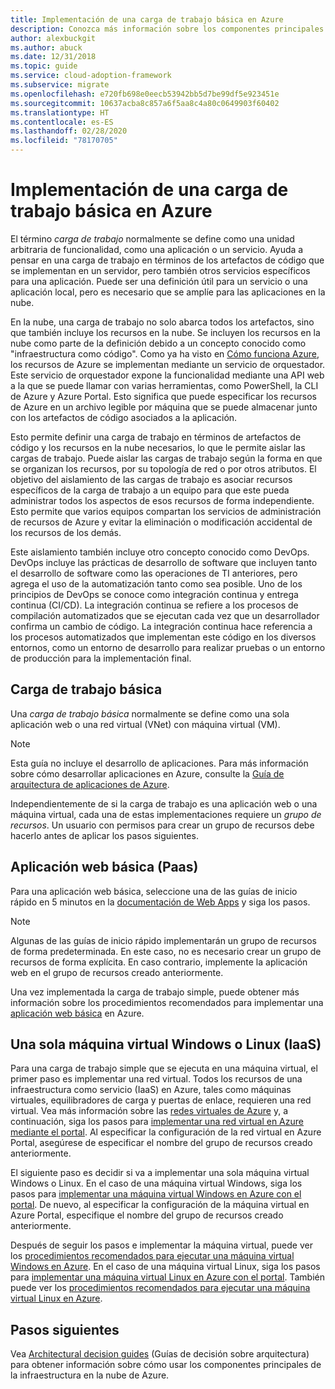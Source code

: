 ```yaml
---
title: Implementación de una carga de trabajo básica en Azure
description: Conozca más información sobre los componentes principales de la infraestructura en la nube y las cargas de trabajo básicas como aplicaciones web básicas, máquinas virtuales únicas y redes virtuales.
author: alexbuckgit
ms.author: abuck
ms.date: 12/31/2018
ms.topic: guide
ms.service: cloud-adoption-framework
ms.subservice: migrate
ms.openlocfilehash: e720fb698e0eecb53942bb5d7be99df5e923451e
ms.sourcegitcommit: 10637acba8c857a6f5aa8c4a80c0649903f60402
ms.translationtype: HT
ms.contentlocale: es-ES
ms.lasthandoff: 02/28/2020
ms.locfileid: "78170705"
---
```

# <a name="deploy-a-basic-workload-in-azure"></a>Implementación de una carga de trabajo básica en Azure

El término *carga de trabajo* normalmente se define como una unidad arbitraria de funcionalidad, como una aplicación o un servicio. Ayuda a pensar en una carga de trabajo en términos de los artefactos de código que se implementan en un servidor, pero también otros servicios específicos para una aplicación. Puede ser una definición útil para un servicio o una aplicación local, pero es necesario que se amplíe para las aplicaciones en la nube.

En la nube, una carga de trabajo no solo abarca todos los artefactos, sino que también incluye los recursos en la nube. Se incluyen los recursos en la nube como parte de la definición debido a un concepto conocido como "infraestructura como código". Como ya ha visto en [Cómo funciona Azure](../../getting-started/what-is-azure.md), los recursos de Azure se implementan mediante un servicio de orquestador. Este servicio de orquestador expone la funcionalidad mediante una API web a la que se puede llamar con varias herramientas, como PowerShell, la CLI de Azure y Azure Portal. Esto significa que puede especificar los recursos de Azure en un archivo legible por máquina que se puede almacenar junto con los artefactos de código asociados a la aplicación.

Esto permite definir una carga de trabajo en términos de artefactos de código y los recursos en la nube necesarios, lo que le permite aislar las cargas de trabajo. Puede aislar las cargas de trabajo según la forma en que se organizan los recursos, por su topología de red o por otros atributos. El objetivo del aislamiento de las cargas de trabajo es asociar recursos específicos de la carga de trabajo a un equipo para que este pueda administrar todos los aspectos de esos recursos de forma independiente. Esto permite que varios equipos compartan los servicios de administración de recursos de Azure y evitar la eliminación o modificación accidental de los recursos de los demás.

Este aislamiento también incluye otro concepto conocido como DevOps. DevOps incluye las prácticas de desarrollo de software que incluyen tanto el desarrollo de software como las operaciones de TI anteriores, pero agrega el uso de la automatización tanto como sea posible. Uno de los principios de DevOps se conoce como integración continua y entrega continua (CI/CD). La integración continua se refiere a los procesos de compilación automatizados que se ejecutan cada vez que un desarrollador confirma un cambio de código. La integración continua hace referencia a los procesos automatizados que implementan este código en los diversos entornos, como un entorno de desarrollo para realizar pruebas o un entorno de producción para la implementación final.

## <a name="basic-workload"></a>Carga de trabajo básica

Una *carga de trabajo básica* normalmente se define como una sola aplicación web o una red virtual (VNet) con máquina virtual (VM).

> [!NOTE]
> Esta guía no incluye el desarrollo de aplicaciones. Para más información sobre cómo desarrollar aplicaciones en Azure, consulte la [Guía de arquitectura de aplicaciones de Azure](https://docs.microsoft.com/azure/architecture/guide).

Independientemente de si la carga de trabajo es una aplicación web o una máquina virtual, cada una de estas implementaciones requiere un *grupo de recursos*. Un usuario con permisos para crear un grupo de recursos debe hacerlo antes de aplicar los pasos siguientes.

## <a name="basic-web-application-paas"></a>Aplicación web básica (Paas)

Para una aplicación web básica, seleccione una de las guías de inicio rápido en 5 minutos en la [documentación de Web Apps](https://docs.microsoft.com/azure/app-service) y siga los pasos.

> [!NOTE]
> Algunas de las guías de inicio rápido implementarán un grupo de recursos de forma predeterminada. En este caso, no es necesario crear un grupo de recursos de forma explícita. En caso contrario, implemente la aplicación web en el grupo de recursos creado anteriormente.

Una vez implementada la carga de trabajo simple, puede obtener más información sobre los procedimientos recomendados para implementar una [aplicación web básica](https://docs.microsoft.com/azure/architecture/reference-architectures/app-service-web-app/basic-web-app) en Azure.

## <a name="single-windows-or-linux-vm-iaas"></a>Una sola máquina virtual Windows o Linux (IaaS)

Para una carga de trabajo simple que se ejecuta en una máquina virtual, el primer paso es implementar una red virtual. Todos los recursos de una infraestructura como servicio (IaaS) en Azure, tales como máquinas virtuales, equilibradores de carga y puertas de enlace, requieren una red virtual. Vea más información sobre las [redes virtuales de Azure](https://docs.microsoft.com/azure/virtual-network/virtual-networks-overview) y, a continuación, siga los pasos para [implementar una red virtual en Azure mediante el portal](https://docs.microsoft.com/azure/virtual-network/quick-create-portal). Al especificar la configuración de la red virtual en Azure Portal, asegúrese de especificar el nombre del grupo de recursos creado anteriormente.

El siguiente paso es decidir si va a implementar una sola máquina virtual Windows o Linux. En el caso de una máquina virtual Windows, siga los pasos para [implementar una máquina virtual Windows en Azure con el portal](https://docs.microsoft.com/azure/virtual-machines/windows/quick-create-portal). De nuevo, al especificar la configuración de la máquina virtual en Azure Portal, especifique el nombre del grupo de recursos creado anteriormente.

Después de seguir los pasos e implementar la máquina virtual, puede ver los [procedimientos recomendados para ejecutar una máquina virtual Windows en Azure](https://docs.microsoft.com/azure/architecture/reference-architectures/virtual-machines-windows/single-vm). En el caso de una máquina virtual Linux, siga los pasos para [implementar una máquina virtual Linux en Azure con el portal](https://docs.microsoft.com/azure/virtual-machines/linux/quick-create-portal). También puede ver los [procedimientos recomendados para ejecutar una máquina virtual Linux en Azure](https://docs.microsoft.com/azure/architecture/reference-architectures/virtual-machines-linux/single-vm).

## <a name="next-steps"></a>Pasos siguientes

Vea [Architectural decision guides](../../decision-guides/index.md) (Guías de decisión sobre arquitectura) para obtener información sobre cómo usar los componentes principales de la infraestructura en la nube de Azure.
